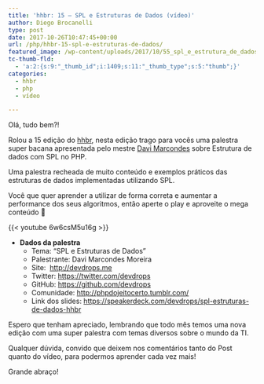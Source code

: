 ```yaml
---
title: 'hhbr: 15 – SPL e Estruturas de Dados (vídeo)'
author: Diego Brocanelli
type: post
date: 2017-10-26T10:47:45+00:00
url: /php/hhbr-15-spl-e-estruturas-de-dados/
featured_image: /wp-content/uploads/2017/10/55_spl_e_estrutura_de_dados.png
tc-thumb-fld:
  - 'a:2:{s:9:"_thumb_id";i:1409;s:11:"_thumb_type";s:5:"thumb";}'
categories:
  - hhbr
  - php
  - vídeo

---
```

Olá, tudo bem?!

Rolou a 15 edição do [hhbr][1], nesta edição trago para vocês uma palestra super bacana apresentada pelo mestre [Davi Marcondes][2] sobre Estrutura de dados com SPL no PHP.

Uma palestra recheada de muito conteúdo e exemplos práticos das estruturas de dados implementadas utilizando SPL.

Você que quer aprender a utilizar de forma correta e aumentar a performance dos seus algoritmos, então aperte o play e aproveite o mega conteúdo 🙂

{{< youtube 6w6csM5u16g >}}

* **Dados da palestra** 
  * Tema: “SPL e Estruturas de Dados”
  * Palestrante: Davi Marcondes Moreira
  * Site:  http://devdrops.me
  * Twitter: https://twitter.com/devdrops
  * GitHub: https://github.com/devdrops
  * Comunidade: http://phpdojeitocerto.tumblr.com/ 
  * Link dos slides: https://speakerdeck.com/devdrops/spl-estruturas-de-dados-hhbr

Espero que tenham apreciado, lembrando que todo mês temos uma nova edição com uma super palestra com temas diversos sobre o mundo da TI.

Qualquer dúvida, convido que deixem nos comentários tanto do Post quanto do vídeo, para podermos aprender cada vez mais!

Grande abraço!

 [1]: https://www.youtube.com/hhbrtech
 [2]: https://github.com/devdrops
